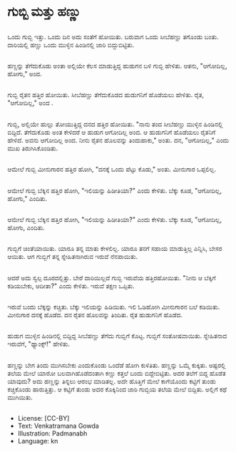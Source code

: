 # ಗುಬ್ಬಿ ಮತ್ತು ಹಣ್ಣು

##
ಒಂದು ಗುಬ್ಬಿ ಇತ್ತು. ಒಂದು ದಿನ ಅದು ಸಂತೆಗೆ ಹೋಯಿತು. ಬರುವಾಗ ಒಂದು ಸೀಬೆಹಣ್ಣು ತಗೊಂಡು ಬಂತು. ದಾರಿಯಲ್ಲಿ ಹಣ್ಣು ಒಂದು ಮುಳ್ಳಿನ ಹಿಂಡಿನಲ್ಲಿ ಜಾರಿ ಬಿದ್ದುಬಿಟ್ಟಿತು. 

##
ಹಣ್ಣನ್ನು ತೆಗೆದುಕೊಡು ಅಂತಾ ಅಲ್ಲಿಯೇ ಕೆಲಸ ಮಾಡುತ್ತಿದ್ದ ಹುಡುಗನ ಬಳಿ ಗುಬ್ಬಿ ಹೇಳಿತು. ಆತನು, "ಆಗೋದಿಲ್ಲ, ಹೋಗು," ಅಂದ. 

##
ಗುಬ್ಬಿ ರೈತನ ಹತ್ತಿರ ಹೋಯಿತು. ಸೀಬೆಹಣ್ಣು ತೆಗೆದುಕೊಡದ ಹುಡುಗನಿಗೆ ಹೊಡೆಯಲು ಹೇಳಿತು. ರೈತ, "ಆಗೋದಿಲ್ಲ," ಅಂದ .

##
ಗುಬ್ಬಿ, ಅಲ್ಲಿಯೇ ಹುಲ್ಲು ತೋಯುತ್ತಿದ್ದ ದನದ ಹತ್ತಿರ ಹೋಯಿತು. "ನಾನು ತಂದ ಸೀಬೆಹಣ್ಣು ಮುಳ್ಳಿನ ಹಿಂಡಿನಲ್ಲಿ ಬಿದ್ದಿದೆ. ತೆಗೆದುಕೊಡು ಅಂತ ಕೇಳಿದರೆ ಆ ಹುಡುಗ ಆಗೋದಿಲ್ಲ ಅಂದ. ಆ ಹುಡುಗನಿಗೆ ಹೊಡೆಯಲು ರೈತನಿಗೆ ಹೇಳಿದೆ. ಅವನು ಆಗೋದಿಲ್ಲ ಅಂದ. ನೀನು ರೈತನ ಹೊಲವನ್ನು ತಿಂದುಹಾಕು," ಅಂತು. ದನ, "ಆಗೋದಿಲ್ಲ," ಎಂದು ಮುಖ ತಿರುಗಿಸಿಕೊಂಡಿತು. 

##
ಆಮೇಲೆ ಗುಬ್ಬಿ ಮೀನುಗಾರನ ಹತ್ತಿರ ಹೋಗಿ, "ದನಕ್ಕೆ ಒಂದು ಪೆಟ್ಟು ಕೊಡು," ಅಂತು. ಮೀನುಗಾರ ಒಪ್ಪಲಿಲ್ಲ. 

##
ಆಮೇಲೆ ಗುಬ್ಬಿ ಬೆಕ್ಕಿನ ಹತ್ತಿರ ಹೋಗಿ, "ಇಲಿಯನ್ನು ಹಿಡೀತಿಯಾ?" ಎಂದು ಕೇಳಿತು. ಬೆಕ್ಕು ಕೂಡ, "ಆಗೋದಿಲ್ಲ, ಹೋಗು," ಎಂದಿತು. 

##
ಆಮೇಲೆ ಗುಬ್ಬಿ ಬೆಕ್ಕಿನ ಹತ್ತಿರ ಹೋಗಿ, "ಇಲಿಯನ್ನು ಹಿಡೀತಿಯಾ?" ಎಂದು ಕೇಳಿತು. ಬೆಕ್ಕು ಕೂಡ, "ಆಗೋದಿಲ್ಲ, ಹೋಗು, ಎಂದಿತು. 

##
ಗುಬ್ಬಿಗೆ ಚಿಂತೆಯಾಯಿತು. ಯಾರೂ ತನ್ನ ಮಾತು ಕೇಳಲಿಲ್ಲ. ಯಾರೂ ತನಗೆ ಸಹಾಯ ಮಾಡುತ್ತಿಲ್ಲ ಎನ್ನಿಸಿ, ಬೇಸರ ಆಯಿತು. ಆಗ ಗುಬ್ಬಿಗೆ ತನ್ನ ಸ್ನೇಹಿತನಾಗಿರುವ ಇರುವೆ ನೆನಪಾಯಿತು. 

##
ಆದರೆ ಅದು ಸ್ವಲ್ಪ ದೂರದಲ್ಲಿತ್ತು. ಬೇರೆ ದಾರಿಯಿಲ್ಲದೆ ಗುಬ್ಬಿ ಇರುವೆಯ ಹತ್ತಿರಹೋಯಿತು. "ನೀನು ಆ ಬೆಕ್ಕಿಗೆ ಕಡಿಯಬೇಕು, ಆದೀತಾ?" ಎಂದು ಕೇಳಿತು. ಇರುವೆ ತಕ್ಷಣ ಒಪ್ಪಿತು. 

##
ಇರುವೆ ಬಂದು ಬೆಕ್ಕನ್ನು ಕಚ್ಚಿತು. ಬೆಕ್ಕು ಇಲಿಯನ್ನು ಹಿಡಿಯಿತು. ಇಲಿ ಓಡಿಹೋಗಿ ಮೀನುಗಾರನ ಬಲೆ ಕಡಿಯಿತು. ಮೀನುಗಾರ ದನಕ್ಕೆ ಹೊಡೆದ. ದನ ರೈತನ ಹೊಲವನ್ನು ತಿಂದಿತು. ರೈತ ಹುಡುಗನಿಗೆ ಹೊಡೆದ. 

##
ಹುಡುಗ ಮುಳ್ಳಿನ ಹಿಂಡಿನಲ್ಲಿ ಬಿದ್ದಿದ್ದ ಸೀಬೆಹಣ್ಣು ತೆಗೆದು ಗುಬ್ಬಿಗೆ ಕೊಟ್ಟ. ಗುಬ್ಬಿಗೆ ಸಂತೋಷವಾಯಿತು. ಸ್ನೇಹಿತನಾದ ಇರುವೆಗೆ, "ಥ್ಯಾಂಕ್ಸ್!" ಹೇಳಿತು. 

##
ಹಣ್ಣನ್ನು ಬೇಗ ತಿಂದು ಮುಗಿಸಬೇಕು ಎಂದುಕೊಂಡು ಒಂದೆಡೆ ಹೋಗಿ ಕುಳಿತಿತು. ಹಣ್ಣನ್ನು ಒಮ್ಮೆ ಕುಕ್ಕಿತು. ಅಷ್ಟರಲ್ಲಿ ತಲೆಯ ಮೇಲೆ ಯಾರೋ ಬಲವಾಗಿಹೊಡೆದಂತಾಗಿ ಕಣ್ಣು ಕತ್ತಲೆ ಬಂದು ಬಿದ್ದೇಬಿಟ್ಟಿತು. ಅದರ ತಲೆಗೆ ಬಿದ್ದ ಹೊಡೆತ ಯಾವುದು? ಅದು ಹಣ್ಣನ್ನು ತಿನ್ನಲು ಆರಂಭ ಮಾಡಿತಲ್ಲ. ಅದೇ ಹೊತ್ತಿಗೆ ಮೇಲೆ ಕಾಗೆಯೊಂದು ಕಟ್ಟಿಗೆ ತುಂಡು ಕಚ್ಚಿಕೊಂಡು ಹಾರುತ್ತಿತ್ತು. ಆ ಕಟ್ಟಿಗೆ ತುಂಡು ಅದರ ಕೊಕ್ಕಿನಿಂದ ಜಾರಿ ಗುಬ್ಬಿಯ ತಲೆಯ ಮೇಲೆ ಬಿದ್ದಿತು. ಅಲ್ಲಿಗೆ ಕಥೆ ಮುಗಿಯಿತು. 

##
* License: [CC-BY]
* Text: Venkatramana Gowda
* Illustration: Padmanabh
* Language: kn
